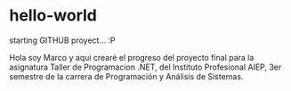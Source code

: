 # hello-world
starting GITHUB proyect... :P

Hola soy Marco y aqui crearé el progreso del proyecto final para la asignatura Taller de Programacion .NET, del Instituto Profesional AIEP, 3er semestre de la carrera de Programación y Análisis de Sistemas.
